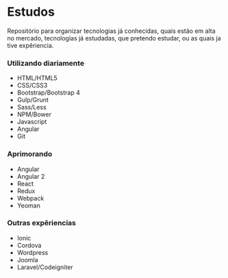 # Estudos
Repositório para organizar tecnologias já conhecidas, quais estão em alta no mercado, tecnologias já estudadas, que pretendo estudar, ou as quais ja tive expêriencia.

### Utilizando diariamente
- HTML/HTML5
- CSS/CSS3
- Bootstrap/Bootstrap 4
- Gulp/Grunt
- Sass/Less
- NPM/Bower
- Javascript
- Angular
- Git

### Aprimorando
- Angular
- Angular 2
- React
- Redux
- Webpack
- Yeoman

### Outras expêriencias
- Ionic
- Cordova
- Wordpress
- Joomla
- Laravel/Codeigniter
